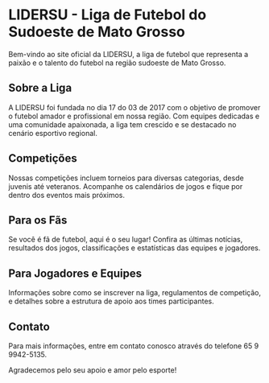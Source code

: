 # LIDERSU - Liga de Futebol do Sudoeste de Mato Grosso

Bem-vindo ao site oficial da LIDERSU, a liga de futebol que representa a paixão e o talento do futebol na região sudoeste de Mato Grosso.

## Sobre a Liga

A LIDERSU foi fundada no dia 17 do 03 de 2017 com o objetivo de promover o futebol amador e profissional em nossa região. Com equipes dedicadas e uma comunidade apaixonada, a liga tem crescido e se destacado no cenário esportivo regional.

## Competições

Nossas competições incluem torneios para diversas categorias, desde juvenis até veteranos. Acompanhe os calendários de jogos e fique por dentro dos eventos mais próximos.

## Para os Fãs

Se você é fã de futebol, aqui é o seu lugar! Confira as últimas notícias, resultados dos jogos, classificações e estatísticas das equipes e jogadores.

## Para Jogadores e Equipes

Informações sobre como se inscrever na liga, regulamentos de competição, e detalhes sobre a estrutura de apoio aos times participantes.

## Contato

Para mais informações, entre em contato conosco através do telefone 65 9 9942-5135.

Agradecemos pelo seu apoio e amor pelo esporte!

